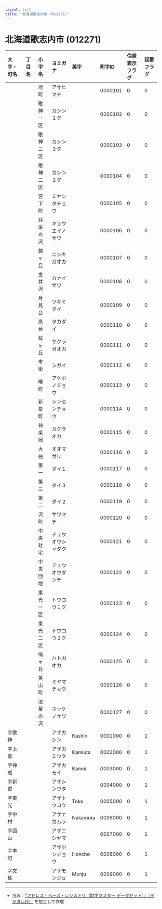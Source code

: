 ```yaml
---
layout: list
title: "北海道歌志内市 (012271)"
---
```


# 北海道歌志内市 (012271)

| 大字・町名 | 丁目名 | 小字名 | ヨミガナ | 英字 | 町字ID | 住居表示フラグ | 起番フラグ |
|:---|:---|:---|:---|:---|:---|:---|:---|
|  |  | 旭町 |   アサヒマチ |  | 0000101 | 0 | 0 |
|  |  | 歌神一区 |   カシン１ク |  | 0000102 | 0 | 0 |
|  |  | 歌神三区 |   カシン３ク |  | 0000103 | 0 | 0 |
|  |  | 歌神二区 |   カシン２ク |  | 0000104 | 0 | 0 |
|  |  | 宮下町 |   ミヤシタチョウ |  | 0000105 | 0 | 0 |
|  |  | 共栄の沢 |   キョウエイノサワ |  | 0000106 | 0 | 0 |
|  |  | 錦ヶ丘 |   ニシキガオカ |  | 0000107 | 0 | 0 |
|  |  | 金井沢 |   カナイザワ |  | 0000108 | 0 | 0 |
|  |  | 月見台 |   ツキミダイ |  | 0000109 | 0 | 0 |
|  |  | 高台 |   タカダイ |  | 0000110 | 0 | 0 |
|  |  | 桜ヶ丘 |   サクラガオカ |  | 0000111 | 0 | 0 |
|  |  | 市街 |   シガイ |  | 0000112 | 0 | 0 |
|  |  | 曙町 |   アケボノチョウ |  | 0000113 | 0 | 0 |
|  |  | 新泉町 |   シンセンチョウ |  | 0000114 | 0 | 0 |
|  |  | 神楽岡 |   カグラオカ |  | 0000115 | 0 | 0 |
|  |  | 大曲 |   オオマガリ |  | 0000116 | 0 | 0 |
|  |  | 第一 |   ダイ１ |  | 0000117 | 0 | 0 |
|  |  | 第三 |   ダイ３ |  | 0000118 | 0 | 0 |
|  |  | 第二 |   ダイ２ |  | 0000119 | 0 | 0 |
|  |  | 沢町 |   サワマチ |  | 0000120 | 0 | 0 |
|  |  | 中央社宅 |   チュウオウシャタク |  | 0000121 | 0 | 0 |
|  |  | 中央団地 |   チュウオウダンチ |  | 0000122 | 0 | 0 |
|  |  | 東光一区 |   トウコウ１ク |  | 0000123 | 0 | 0 |
|  |  | 東光二区 |   トウコウ２ク |  | 0000124 | 0 | 0 |
|  |  | 鳩ヶ丘 |   ハトガオカ |  | 0000125 | 0 | 0 |
|  |  | 美山町 |   ミヤマチョウ |  | 0000126 | 0 | 0 |
|  |  | 法華の沢 |   ホッケノサワ |  | 0000127 | 0 | 0 |
| 字歌神 |  |  | アザカシン   | Kashin | 0001000 | 0 | 1 |
| 字上歌 |  |  | アザカミウタ   | Kamiuta | 0002000 | 0 | 1 |
| 字神威 |  |  | アザカモイ   | Kamoi | 0003000 | 0 | 1 |
| 字新歌 |  |  | アザシンウタ   |  | 0004000 | 0 | 1 |
| 字東光 |  |  | アザトウコウ   | Toko | 0005000 | 0 | 1 |
| 字中村 |  |  | アザナカムラ   | Nakamura | 0006000 | 0 | 1 |
| 字西山 |  |  | アザニシヤマ   |  | 0007000 | 0 | 1 |
| 字本町 |  |  | アザホンチョウ   | Honcho | 0008000 | 0 | 1 |
| 字文珠 |  |  | アザモンジュ   | Monju | 0009000 | 0 | 1 |

---

- 出典：[「アドレス・ベース・レジストリ（町字マスター データセット）』（デジタル庁）](https://www.digital.go.jp/policies/base_registry_address/) を加工して作成